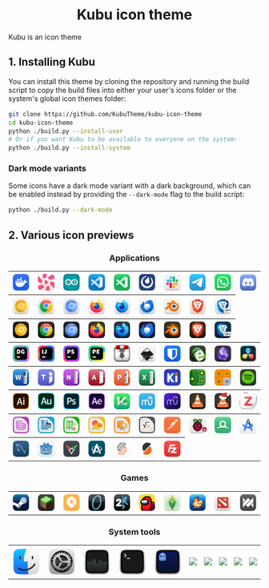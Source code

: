 <h1 align="center">Kubu icon theme</h1>

Kubu is an icon theme

## 1. Installing Kubu

You can install this theme by cloning the repository and running the build script to copy the build files into either your user's icons folder or the system's global icon themes folder:

```sh
git clone https://github.com/KubuTheme/kubu-icon-theme
cd kubu-icon-theme
python ./build.py --install-user
# Or if you want Kubu to be available to everyone on the system:
python ./build.py --install-system
```

### Dark mode variants

Some icons have a dark mode variant with a dark background, which can be enabled instead by providing the `--dark-mode` flag to the build script:

```sh
python ./build.py --dark-mode
```

## 2. Various icon previews

<h3 align="center">Applications</h3>

<table>
  <tr>
    <th><img src="./source/apps/scalable/docker-desktop.svg" width="100"></th>
    <th><img src="./source/apps/scalable/lollypop.svg" width="100"></th>
    <th><img src="./source/apps/scalable/arduino.svg" width="100"></th>
    <th><img src="./source/apps/scalable/vs-code.svg" width="100"></th>
    <th><img src="./source/apps/scalable/visual-studio-code-insiders.svg" width="100"></th>
    <th><img src="./source/apps/scalable/mattermost.svg" width="100"></th>
    <th><img src="./source/apps/scalable/slack.svg" width="100"></th>
    <th><img src="./source/apps/scalable/telegram.svg" width="100"></th>
    <th><img src="./source/apps/scalable/whatsapp.svg" width="100"></th>
    <th><img src="./source/apps/scalable/discord.svg" width="100"></th>
  </tr>
  <tr>
    <th><img src="./source/apps/scalable/google-chrome-canary.svg"></th>
    <th><img src="./source/apps/scalable/google-chrome.svg"></th>
    <th><img src="./source/apps/scalable/chromium.svg"></th>
    <th><img src="./source/apps/scalable/firefox.svg"></th>
    <th><img src="./source/apps/scalable/firefox-developer-edition.svg"></th>
    <th><img src="./source/apps/scalable/thunderbird.svg"></th>
    <th><img src="./source/apps/scalable/blender.svg"></th>
    <th><img src="./source/apps/scalable/brave.svg"></th>
    <th><img src="./source/apps/scalable/brave-dev.svg"></th>

  </tr>
    <tr>
    <th><img src="./source/apps/scalable/google-chrome-canary-dark.svg"></th>
    <th><img src="./source/apps/scalable/google-chrome-dark.svg"></th>
    <th><img src="./source/apps/scalable/chromium-dark.svg"></th>
    <th><img src="./source/apps/scalable/firefox-dark.svg"></th>
    <th><img src="./source/apps/scalable/firefox-developer-edition-dark.svg"></th>
    <th><img src="./source/apps/scalable/thunderbird-dark.svg"></th>
    <th><img src="./source/apps/scalable/blender-dark.svg"></th>
    <th><img src="./source/apps/scalable/brave-dark.svg"></th>
    <th><img src="./source/apps/scalable/brave-dev-dark.svg"></th>
  </tr>
  <tr>
    <th><img src="./source/apps/scalable/jetbrains-datagrip.svg"></th>
    <th><img src="./source/apps/scalable/jetbrains-intellij.svg"></th>
    <th><img src="./source/apps/scalable/jetbrains-phpstorm.svg"></th>
    <th><img src="./source/apps/scalable/jetbrains-pycharm.svg"></th>
    <th><img src="./source/apps/scalable/transmission.svg"></th>
    <th><img src="./source/apps/scalable/inkscape.svg"></th>
    <th><img src="./source/apps/scalable/bitwarden.svg"></th>
    <th><img src="./source/apps/scalable/easy-tag.svg"></th>
    <th><img src="./source/apps/scalable/obsidian.svg"></th>
    <th><img src="./source/apps/scalable/davinci-resolve.svg"></th>
  </tr>
  <tr>
    <th><img src="./source/apps/scalable/ms-office-word.svg"></th>
    <th><img src="./source/apps/scalable/ms-office-teams.svg"></th>
    <th><img src="./source/apps/scalable/ms-office-onenote.svg"></th>
    <th><img src="./source/apps/scalable/ms-office-access.svg"></th>
    <th><img src="./source/apps/scalable/ms-office-powerpoint.svg"></th>
    <th><img src="./source/apps/scalable/ms-office-excel.svg"></th>
    <th><img src="./source/apps/scalable/kicad.svg"></th>
    <th><img src="./source/apps/scalable/pcbnew.svg"></th>
    <th><img src="./source/apps/scalable/pcbcalculator.svg"></th>
    <th><img src="./source/apps/scalable/spotify.svg"></th>
  </tr>
  <tr>
    <th><img src="./source/apps/scalable/adobe-illustrator-2020.svg"></th>
    <th><img src="./source/apps/scalable/adobe-audition-2020.svg"></th>
    <th><img src="./source/apps/scalable/adobe-photoshop-2020.svg"></th>
    <th><img src="./source/apps/scalable/adobe-after-effects-2020.svg"></th>
    <th><img src="./source/apps/scalable/vim.svg"></th>
    <th><img src="./source/apps/scalable/musescore-3.svg"></th>
    <th><img src="./source/apps/scalable/musescore-4.svg"></th>
    <th><img src="./source/apps/scalable/vlc.svg"></th>
    <th><img src="./source/apps/scalable/vlc-xmas.svg"></th>
    <th><img src="./source/apps/scalable/zotero.svg"></th>
  </tr>
  <tr>
    <th><img src="./source/apps/scalable/libreoffice-base.svg"></th>
    <th><img src="./source/apps/scalable/libreoffice-writer.svg"></th>
    <th><img src="./source/apps/scalable/libreoffice-calc.svg"></th>
    <th><img src="./source/apps/scalable/libreoffice-draw.svg"></th>
    <th><img src="./source/apps/scalable/libreoffice-impress.svg"></th>
    <th><img src="./source/apps/scalable/libreoffice-math.svg"></th>
    <th><img src="./source/apps/scalable/postman.svg"></th>
    <th><img src="./source/apps/scalable/rpi-imager.svg"></th>
    <th><img src="./source/apps/scalable/renderdoc.svg"></th>
    <th><img src="./source/apps/scalable/android-studio.svg"></th>
  </tr>
    <th><img src="./source/apps/scalable/mysql-workbench.svg"></th>
    <th><img src="./source/apps/scalable/godot.svg"></th>
    <th><img src="./source/apps/scalable/fspy.svg"></th>
    <th><img src="./source/apps/scalable/app-image-launcher.svg"></th>
        <th><img src="./source/apps/scalable/PrusaSlicer-gcodeviewer.svg"></th>
    <th><img src="./source/apps/scalable/PrusaSlicer.svg"></th>
    <th><img src="./source/apps/scalable/filezilla.svg" width="100"></th>
  </tr>
</table> 

<h3 align="center">Games</h3>
<table>
  <tr>
    <th><img src="./source/apps/scalable/steam.svg" width="100"></th>
    <th><img src="./source/apps/scalable/minecraft.svg" width="100"></th>
    <th><img src="./source/apps/scalable/mini-motorways.svg" width="100"></th>
    <th><img src="./source/apps/scalable/portal.svg" width="100"></th>
    <th><img src="./source/apps/scalable/portal-2.svg" width="100"></th>
    <th><img src="./source/apps/scalable/among-us.svg" width="100"></th>
    <th><img src="./source/apps/scalable/sims-4.svg" width="100"></th>
    <th><img src="./source/apps/scalable/stardew-valley.svg" width="100"></th>
    <th><img src="./source/apps/scalable/dota2.svg" width="100"></th>
    <th><img src="./source/apps/scalable/dota-underlords.svg" width="100"></th>
  </tr>
</table> 

<h3 align="center">System tools</h3>
<table>
  <tr>
    <th><img src="./source/apps/scalable/file-manager.svg" width="100"></th>
    <th><img src="./source/system/scalable/preferences-system.svg" width="100"></th>
    <th><img src="./source/system/scalable/system-monitor.svg" width="100"></th>
    <th><img src="./source/system/scalable/terminal.svg" width="100"></th>
    <th><img src="./source/apps/scalable/ghostty.svg" width="100"></th>
    <th><img src="./source/apps/scalable/" width="100"></th>
    <th><img src="./source/apps/scalable/" width="100"></th>
    <th><img src="./source/apps/scalable/" width="100"></th>
    <th><img src="./source/apps/scalable/" width="100"></th>
    <th><img src="./source/apps/scalable/" width="100"></th>
  </tr>
</table> 
